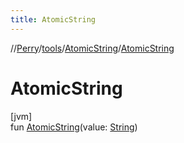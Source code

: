 ```yaml
---
title: AtomicString
---
```

//[Perry](../../../index.html)/[tools](../index.html)/[AtomicString](index.html)/[AtomicString](-atomic-string.html)



# AtomicString



[jvm]\
fun [AtomicString](-atomic-string.html)(value: [String](https://kotlinlang.org/api/latest/jvm/stdlib/kotlin/-string/index.html))




